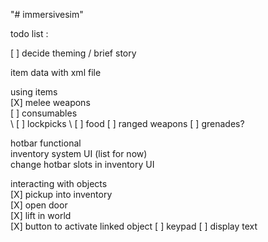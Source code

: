 "# immersivesim"

todo list :

\[ ] decide theming / brief story

item data with xml file

using items  
\[X] melee weapons  
\[ ] consumables  
\ \[ ] lockpicks
\ \[ ] food
\[ ] ranged weapons
\[ ] grenades?

hotbar functional  
inventory system UI (list for now)  
change hotbar slots in inventory UI

interacting with objects  
\[X] pickup into inventory  
\[X] open door  
\[X] lift in world  
\[X] button to activate linked object
\[ ] keypad
\[ ] display text
